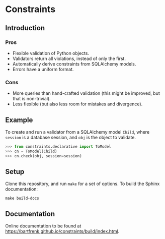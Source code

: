 # Constraints

## Introduction

### Pros

- Flexible validation of Python objects.
- Validators return all violations, instead of only the first.
- Automatically derive constraints from SQLAlchemy models.
- Errors have a uniform format.

### Cons

- More queries than hand-crafted validation (this might be improved, but that is non-trivial).
- Less flexible (but also less room for mistakes and divergence).

## Example

To create and run a validator from a SQLAlchemy model `Child`, where `session`
is a database session, and `obj` is the object to validate.

```python
>>> from constraints.declarative import ToModel
>>> cn = ToModel(Child)
>>> cn.check(obj, session=session)
```

## Setup

Clone this repository, and run `make` for a set of options. To build the Sphinx documentation:

```
make build-docs
```

## Documentation

Online documentation to be found at https://bartfrenk.github.io/constraints/build/index.html.
